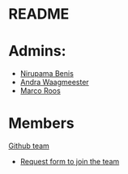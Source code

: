 README
======


# Admins: 
* [Nirupama Benis](https://github.com/orgs/ERDERA/people/nirupamaBenis)
* [Andra Waagmeester](https://github.com/orgs/ERDERA/people/andrawaag)
* [Marco Roos](https://github.com/orgs/ERDERA/people/mroos)
# Members
[Github team](https://github.com/orgs/ERDERA/teams/task-14-1)

* [Request form to join the team](https://github.com/ERDERA/Task-14.1/issues/new?template=join_team_request.yml)
